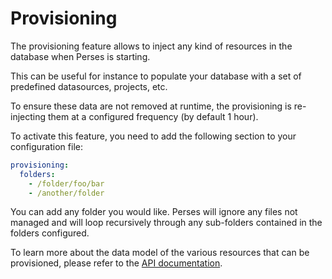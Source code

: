 # Provisioning

The provisioning feature allows to inject any kind of resources in the database when Perses is starting.

This can be useful for instance to populate your database with a set of predefined datasources, projects, etc.

To ensure these data are not removed at runtime, the provisioning is re-injecting them at a configured frequency (by
default 1 hour).

To activate this feature, you need to add the following section to your configuration file:

```yaml
provisioning:
  folders:
    - /folder/foo/bar
    - /another/folder
```

You can add any folder you would like. Perses will ignore any files not managed and will loop recursively through any
sub-folders contained in the folders configured.

To learn more about the data model of the various resources that can be provisioned, please refer to the
[API documentation](../api/README.md).
